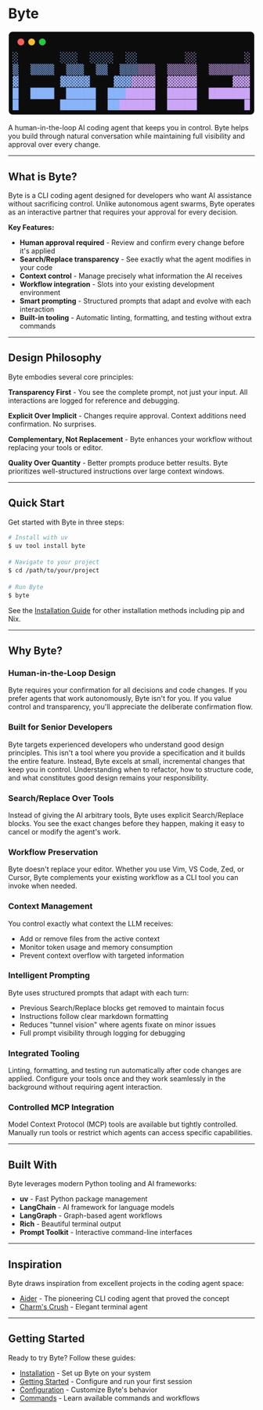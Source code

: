 # Byte

<p align="center"><img alt="Byte Logo" src="images/logo.svg" /></p>

A human-in-the-loop AI coding agent that keeps you in control. Byte helps you build through natural conversation while maintaining full visibility and approval over every change.

---

## What is Byte?

Byte is a CLI coding agent designed for developers who want AI assistance without sacrificing control. Unlike autonomous agent swarms, Byte operates as an interactive partner that requires your approval for every decision.

**Key Features:**

- **Human approval required** - Review and confirm every change before it's applied
- **Search/Replace transparency** - See exactly what the agent modifies in your code
- **Context control** - Manage precisely what information the AI receives
- **Workflow integration** - Slots into your existing development environment
- **Smart prompting** - Structured prompts that adapt and evolve with each interaction
- **Built-in tooling** - Automatic linting, formatting, and testing without extra commands

---

## Design Philosophy

Byte embodies several core principles:

**Transparency First** - You see the complete prompt, not just your input. All interactions are logged for reference and debugging.

**Explicit Over Implicit** - Changes require approval. Context additions need confirmation. No surprises.

**Complementary, Not Replacement** - Byte enhances your workflow without replacing your tools or editor.

**Quality Over Quantity** - Better prompts produce better results. Byte prioritizes well-structured instructions over large context windows.

---

## Quick Start

Get started with Byte in three steps:

```bash
# Install with uv
$ uv tool install byte

# Navigate to your project
$ cd /path/to/your/project

# Run Byte
$ byte
```

See the [Installation Guide](getting-started/installation.md) for other installation methods including pip and Nix.

---

## Why Byte?

### Human-in-the-Loop Design

Byte requires your confirmation for all decisions and code changes. If you prefer agents that work autonomously, Byte isn't for you. If you value control and transparency, you'll appreciate the deliberate confirmation flow.

### Built for Senior Developers

Byte targets experienced developers who understand good design principles. This isn't a tool where you provide a specification and it builds the entire feature. Instead, Byte excels at small, incremental changes that keep you in control. Understanding when to refactor, how to structure code, and what constitutes good design remains your responsibility.

### Search/Replace Over Tools

Instead of giving the AI arbitrary tools, Byte uses explicit Search/Replace blocks. You see the exact changes before they happen, making it easy to cancel or modify the agent's work.

### Workflow Preservation

Byte doesn't replace your editor. Whether you use Vim, VS Code, Zed, or Cursor, Byte complements your existing workflow as a CLI tool you can invoke when needed.

### Context Management

You control exactly what context the LLM receives:

- Add or remove files from the active context
- Monitor token usage and memory consumption
- Prevent context overflow with targeted information

### Intelligent Prompting

Byte uses structured prompts that adapt with each turn:

- Previous Search/Replace blocks get removed to maintain focus
- Instructions follow clear markdown formatting
- Reduces "tunnel vision" where agents fixate on minor issues
- Full prompt visibility through logging for debugging

### Integrated Tooling

Linting, formatting, and testing run automatically after code changes are applied. Configure your tools once and they work seamlessly in the background without requiring agent interaction.

### Controlled MCP Integration

Model Context Protocol (MCP) tools are available but tightly controlled. Manually run tools or restrict which agents can access specific capabilities.

---

## Built With

Byte leverages modern Python tooling and AI frameworks:

- **uv** - Fast Python package management
- **LangChain** - AI framework for language models
- **LangGraph** - Graph-based agent workflows
- **Rich** - Beautiful terminal output
- **Prompt Toolkit** - Interactive command-line interfaces

---

## Inspiration

Byte draws inspiration from excellent projects in the coding agent space:

- [Aider](http://aider.chat/) - The pioneering CLI coding agent that proved the concept
- [Charm's Crush](https://github.com/charmbracelet/crush) - Elegant terminal agent

---

## Getting Started

Ready to try Byte? Follow these guides:

- [Installation](getting-started/installation.md) - Set up Byte on your system
- [Getting Started](getting-started/index.md) - Configure and run your first session
- [Configuration](configuration/index.md) - Customize Byte's behavior
- [Commands](commands/index.md) - Learn available commands and workflows

